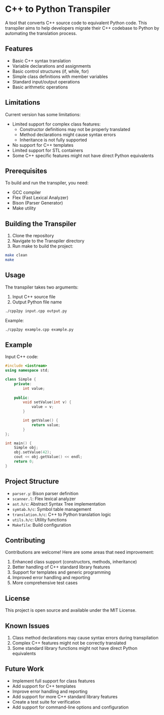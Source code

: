# C++ to Python Transpiler

A tool that converts C++ source code to equivalent Python code. This transpiler aims to help developers migrate their C++ codebase to Python by automating the translation process.

## Features

- Basic C++ syntax translation
- Variable declarations and assignments
- Basic control structures (if, while, for)
- Simple class definitions with member variables
- Standard input/output operations
- Basic arithmetic operations

## Limitations

Current version has some limitations:
- Limited support for complex class features:
  - Constructor definitions may not be properly translated
  - Method declarations might cause syntax errors
  - Inheritance is not fully supported
- No support for C++ templates
- Limited support for STL containers
- Some C++ specific features might not have direct Python equivalents

## Prerequisites

To build and run the transpiler, you need:
- GCC compiler
- Flex (Fast Lexical Analyzer)
- Bison (Parser Generator)
- Make utility

## Building the Transpiler

1. Clone the repository
2. Navigate to the Transpiler directory
3. Run make to build the project:
```bash
make clean
make
```

## Usage

The transpiler takes two arguments:
1. Input C++ source file
2. Output Python file name

```bash
./cpp2py input.cpp output.py
```

Example:
```bash
./cpp2py example.cpp example.py
```

## Example

Input C++ code:
```cpp
#include <iostream>
using namespace std;

class Simple {
    private:
        int value;
    
    public:
        void setValue(int v) {
            value = v;
        }

        int getValue() {
            return value;
        }
};

int main() {
    Simple obj;
    obj.setValue(42);
    cout << obj.getValue() << endl;
    return 0;
}
```

## Project Structure

- `parser.y`: Bison parser definition
- `scanner.l`: Flex lexical analyzer
- `ast.h/c`: Abstract Syntax Tree implementation
- `symtab.h/c`: Symbol table management
- `translation.h/c`: C++ to Python translation logic
- `utils.h/c`: Utility functions
- `Makefile`: Build configuration

## Contributing

Contributions are welcome! Here are some areas that need improvement:
1. Enhanced class support (constructors, methods, inheritance)
2. Better handling of C++ standard library features
3. Support for templates and generic programming
4. Improved error handling and reporting
5. More comprehensive test cases

## License

This project is open source and available under the MIT License.

## Known Issues

1. Class method declarations may cause syntax errors during transpilation
2. Complex C++ features might not be correctly translated
3. Some standard library functions might not have direct Python equivalents

## Future Work

- Implement full support for class features
- Add support for C++ templates
- Improve error handling and reporting
- Add support for more C++ standard library features
- Create a test suite for verification
- Add support for command-line options and configuration
